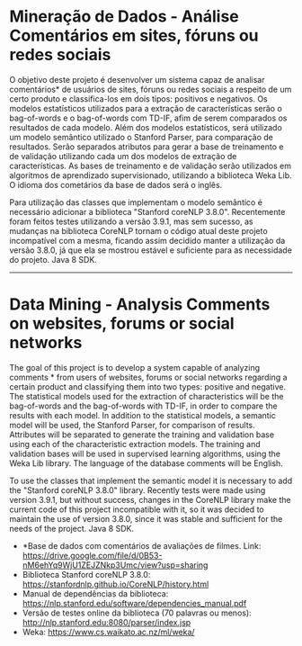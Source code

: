# Mineração de Dados - Análise Comentários em sites, fóruns ou redes sociais


O objetivo deste projeto é desenvolver um sistema capaz de analisar comentários* de usuários de sites, fóruns ou redes sociais a respeito de um certo produto e classifica-los em dois tipos: positivos e negativos. 
Os modelos estatísticos utilizados para a extração de características serão o bag-of-words e o bag-of-words com TD-IF, afim de serem comparados os resultados de cada modelo.
Além dos modelos estatísticos, será utilizado um modelo semântico utilizado o Stanford Parser, para comparação de resultados.
Serão separados atributos para gerar a base de treinamento e de validação utilizando cada um dos modelos de extração de características.
As bases de treinamento e de validação serão utilizados em algoritmos de aprendizado supervisionado, utilizando a biblioteca Weka Lib.
O idioma dos cometários da base de dados será o inglês.

Para utilização das classes que implementam o modelo semântico é necessário adicionar a biblioteca "Stanford coreNLP 3.8.0". Recentemente foram feitos testes utilizando a versão 3.9.1, mas sem sucesso, as mudanças na biblioteca CoreNLP tornam o código atual deste projeto incompatível com a mesma, ficando assim decidido manter a utilização da versão 3.8.0, já que ela se mostrou estável e suficiente para as necessidade do projeto.
Java 8 SDK.


---------------------------------------------------------------------------------------------------------------------------------


# Data Mining - Analysis Comments on websites, forums or social networks


The goal of this project is to develop a system capable of analyzing comments * from users of websites, forums or social networks regarding a certain product and classifying them into two types: positive and negative.
The statistical models used for the extraction of characteristics will be the bag-of-words and the bag-of-words with TD-IF, in order to compare the results with each model.
In addition to the statistical models, a semantic model will be used, the Stanford Parser, for comparison of results.
Attributes will be separated to generate the training and validation base using each of the characteristic extraction models.
The training and validation bases will be used in supervised learning algorithms, using the Weka Lib library.
The language of the database comments will be English.

To use the classes that implement the semantic model it is necessary to add the "Stanford coreNLP 3.8.0" library. Recently tests were made using version 3.9.1, but without success, changes in the CoreNLP library make the current code of this project incompatible with it, so it was decided to maintain the use of version 3.8.0, since it was stable and sufficient for the needs of the project.
Java 8 SDK.


- *Base de dados com comentários de avaliações de filmes.
Link: https://drive.google.com/file/d/0B53-nM6ehYq9WjU1ZEJZNkp3Umc/view?usp=sharing
- Biblioteca Stanford coreNLP 3.8.0: 
https://stanfordnlp.github.io/CoreNLP/history.html
- Manual de dependências da biblioteca:
https://nlp.stanford.edu/software/dependencies_manual.pdf
- Versão de testes online da biblioteca (70 palavras ou menos):
http://nlp.stanford.edu:8080/parser/index.jsp
- Weka:
https://www.cs.waikato.ac.nz/ml/weka/

